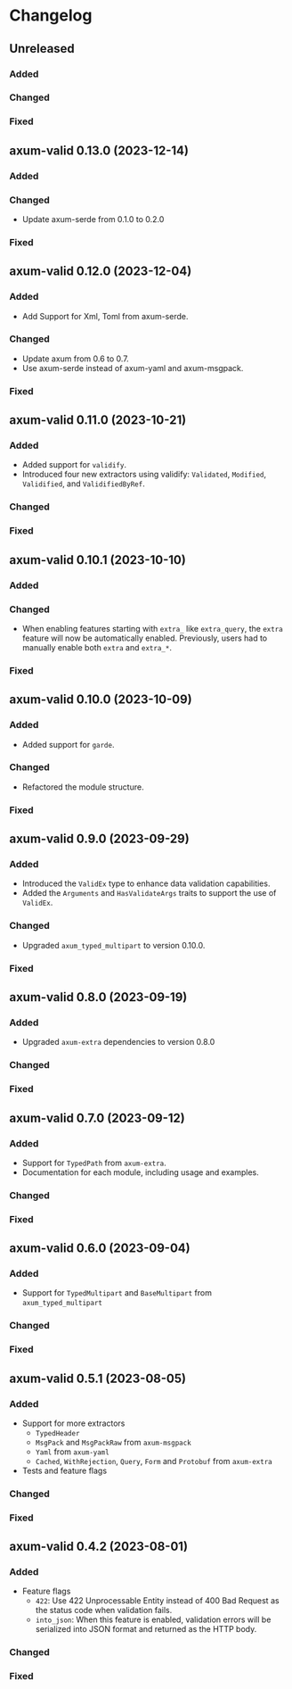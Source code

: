 # Changelog

## Unreleased

### Added

### Changed

### Fixed

## axum-valid 0.13.0 (2023-12-14)

### Added

### Changed

* Update axum-serde from 0.1.0 to 0.2.0

### Fixed

## axum-valid 0.12.0 (2023-12-04)

### Added

* Add Support for Xml, Toml from axum-serde.

### Changed

* Update axum from 0.6 to 0.7.
* Use axum-serde instead of axum-yaml and axum-msgpack.

### Fixed

## axum-valid 0.11.0 (2023-10-21)

### Added

* Added support for `validify`.
* Introduced four new extractors using validify: `Validated`, `Modified`, `Validified`, and `ValidifiedByRef`.

### Changed

### Fixed

## axum-valid 0.10.1 (2023-10-10)

### Added

### Changed

* When enabling features starting with `extra_` like `extra_query`, the `extra` feature will now be automatically enabled. Previously, users had to manually enable both `extra` and `extra_*`.

### Fixed

## axum-valid 0.10.0 (2023-10-09)

### Added

* Added support for `garde`.

### Changed

* Refactored the module structure.

### Fixed

## axum-valid 0.9.0 (2023-09-29)

### Added

* Introduced the `ValidEx` type to enhance data validation capabilities.
* Added the `Arguments` and `HasValidateArgs` traits to support the use of `ValidEx`.

### Changed

* Upgraded `axum_typed_multipart` to version 0.10.0.

### Fixed

## axum-valid 0.8.0 (2023-09-19)

### Added

* Upgraded `axum-extra` dependencies to version 0.8.0

### Changed

### Fixed

## axum-valid 0.7.0 (2023-09-12)

### Added

* Support for `TypedPath` from `axum-extra`.
* Documentation for each module, including usage and examples.

### Changed

### Fixed

## axum-valid 0.6.0 (2023-09-04)

### Added

* Support for `TypedMultipart` and `BaseMultipart` from `axum_typed_multipart`

### Changed

### Fixed

## axum-valid 0.5.1 (2023-08-05)

### Added

* Support for more extractors
  * `TypedHeader`
  * `MsgPack` and `MsgPackRaw` from `axum-msgpack`
  * `Yaml` from `axum-yaml`
  * `Cached`, `WithRejection`, `Query`, `Form` and `Protobuf` from `axum-extra`
* Tests and feature flags

### Changed

### Fixed

## axum-valid 0.4.2 (2023-08-01)

### Added

* Feature flags
  * `422`: Use 422 Unprocessable Entity instead of 400 Bad Request as the status code when validation fails.
  * `into_json`: When this feature is enabled, validation errors will be serialized into JSON format and returned as the HTTP body.

### Changed

### Fixed